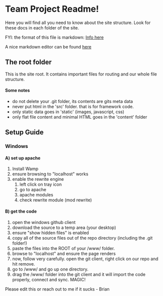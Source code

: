 Team Project Readme!
====================
Here you will find all you need to know about the site structure. Look for these docs in each folder of the site.

FYI: the format of this file is markdown: [Info here](https://help.github.com/articles/github-flavored-markdown/)

A nice markdown editor can be found [here](http://dillinger.io/)


The root folder
---------------

This is the site root. It contains important files for routing and our whole file structure.

#### Some notes
 - do not delete your .git folder, its contents are gits meta data
 - never put html in the 'src' folder. that is for framework code.
 - only static data goes in 'static' (images, javascript, css)
 - only flat file content and minimal HTML goes in the 'content' folder


Setup Guide
-----------

### Windows

#### A) set up apache
1. Install Wamp
2. ensure browsing to "localhost" works
3. enable the rewrite engine
    1. left click on tray icon
    2. go to apache
    3. apache modules
    4. check rewrite module (mod rewrite)

#### B) get the code
1. open the windows github client
2. download the source to a temp area (your desktop)
3. ensure "show hidden files" is enabled
4. copy all of the source files out of the repo directory (including the .git folder!)
5. paste the files into the ROOT of your /www/ folder.
6. browse to "localhost" and ensure the page renders
7. now, follow very carefully. open the git client, right click on our repo and hit remove.
8. go to /www/ and go up one directory.
9. drag the /www/ folder into the git client and it will import the code properly, connect and sync. MAGIC!


Please edit this or reach out to me if it sucks - Brian
